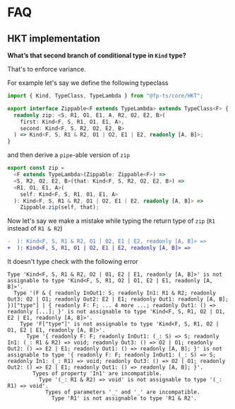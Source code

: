 # FAQ

## HKT implementation

**What’s that second branch of conditional type in `Kind` type?**

That's to enforce variance.

For example let's say we define the following typeclass

```ts
import { Kind, TypeClass, TypeLambda } from "@fp-ts/core/HKT";

export interface Zippable<F extends TypeLambda> extends TypeClass<F> {
  readonly zip: <S, R1, O1, E1, A, R2, O2, E2, B>(
    first: Kind<F, S, R1, O1, E1, A>,
    second: Kind<F, S, R2, O2, E2, B>
  ) => Kind<F, S, R1 & R2, O1 | O2, E1 | E2, readonly [A, B]>;
}
```

and then derive a `pipe`-able version of `zip`

```ts
export const zip =
  <F extends TypeLambda>(Zippable: Zippable<F>) =>
  <S, R2, O2, E2, B>(that: Kind<F, S, R2, O2, E2, B>) =>
  <R1, O1, E1, A>(
    self: Kind<F, S, R1, O1, E1, A>
  ): Kind<F, S, R1 & R2, O1 | O2, E1 | E2, readonly [A, B]> =>
    Zippable.zip(self, that);
```

Now let's say we make a mistake while typing the return type of `zip` (`R1` instead of `R1 & R2`)

```diff
-  ): Kind<F, S, R1 & R2, O1 | O2, E1 | E2, readonly [A, B]> =>
+  ): Kind<F, S, R1, O1 | O2, E1 | E2, readonly [A, B]> =>
```

It doesn't type check with the following error

```
Type 'Kind<F, S, R1 & R2, O2 | O1, E2 | E1, readonly [A, B]>' is not assignable to type 'Kind<F, S, R1, O2 | O1, E2 | E1, readonly [A, B]>'.
  Type '(F & { readonly InOut1: S; readonly In1: R1 & R2; readonly Out3: O2 | O1; readonly Out2: E2 | E1; readonly Out1: readonly [A, B]; })["type"] | { readonly F: F; ... 4 more ...; readonly Out1: () => readonly [...]; }' is not assignable to type 'Kind<F, S, R1, O2 | O1, E2 | E1, readonly [A, B]>'.
    Type 'F["type"]' is not assignable to type 'Kind<F, S, R1, O2 | O1, E2 | E1, readonly [A, B]>'.
      Type '{ readonly F: F; readonly InOut1: (_: S) => S; readonly In1: (_: R1 & R2) => void; readonly Out3: () => O2 | O1; readonly Out2: () => E2 | E1; readonly Out1: () => readonly [A, B]; }' is not assignable to type '{ readonly F: F; readonly InOut1: (_: S) => S; readonly In1: (_: R1) => void; readonly Out3: () => O2 | O1; readonly Out2: () => E2 | E1; readonly Out1: () => readonly [A, B]; }'.
        Types of property 'In1' are incompatible.
          Type '(_: R1 & R2) => void' is not assignable to type '(_: R1) => void'.
            Types of parameters '_' and '_' are incompatible.
              Type 'R1' is not assignable to type 'R1 & R2'.
```
